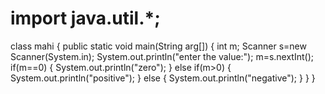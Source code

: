 # import java.util.*;
class mahi
{
public static void main(String arg[])
{
int m;
Scanner s=new Scanner(System.in);
System.out.println("enter the value:");
m=s.nextInt();
if(m==0)
{
System.out.println("zero");
}
else
if(m>0)
{
System.out.println("positive");
}
else
{
System.out.println("negative");
}
}
}

